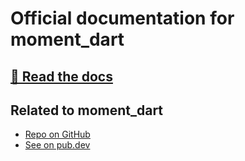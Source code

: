 # Official documentation for moment_dart

## [📖 Read the docs](https://dev.gege.mn/moment_dart_docs)

## Related to moment_dart

* [Repo on GitHub](https://github.com/sadespresso/moment_dart)
* [See on pub.dev](https://pub.dev/packages/moment_dart)
